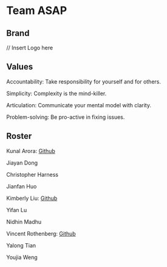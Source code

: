 # Team ASAP

## Brand

// Insert Logo here

## Values

Accountability: Take responsibility for yourself and for others.  

Simplicity: Complexity is the mind-killer.  

Articulation: Communicate your mental model with clarity.

Problem-solving: Be pro-active in fixing issues.

## Roster

Kunal Arora: [Github](https://github.com/aroralanuk)

Jiayan Dong

Christopher Harness

Jianfan Huo

Kimberly Liu: [Github](https://github.com/LJW0105)

Yifan Lu

Nidhin Madhu

Vincent Rothenberg: [Github](https://github.com/vrothenbergUCSD)

Yalong Tian

Youjia Weng
